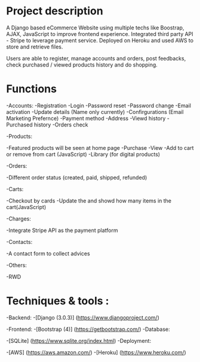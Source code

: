 # Project description
A Django based eCommerce Website using multiple techs like Boostrap, AJAX, JavaScript to improve frontend experience. Integrated third party API - Stripe to leverage payment service. Deployed on Heroku and used AWS to store and retrieve files.

Users are able to register, manage accounts and orders, post feedbacks, check purchased / viewed products history and do shopping.

# Functions
-Accounts:
   -Registration
   -Login
   -Password reset
   -Password change
   -Email activation
   -Update details (Name only currently)
   -Confirgurations (Email Marketing Prefernce)
   -Payment method
   -Address
   -Viewd history
   -Purchased history
   -Orders check

-Products:

   -Featured products will be seen at home page
   -Purchase
   -View
   -Add to cart or remove from cart (JavaScript)
   -Library (for digital products)

-Orders:
  
   -Different order status (created, paid, shipped, refunded)

-Carts:
  
   -Checkout by cards
   -Update the and showd how many items in the cart(JavaScript)

-Charges:

   -Integrate Stripe API as the payment platform

-Contacts:

   -A contact form to collect advices

-Others:

   -RWD

# Techniques & tools :

 -Backend:
    -[Django (3.0.3)] (https://www.djangoproject.com/)

 -Frontend:
    -[Bootstrap (4)] (https://getbootstrap.com/)
 -Database:

   -[SQLite] (https://www.sqlite.org/index.html)
 -Deployment:

   -[AWS] (https://aws.amazon.com/)
   -[Heroku] (https://www.heroku.com/)
